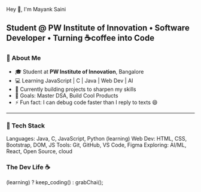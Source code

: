 Hey 👋, I'm Mayank Saini

Student @ PW Institute of Innovation • Software Developer • Turning ☕coffee into Code
---

### 🧠 About Me

- 🎓 Student at **PW Institute of Innovation**, Bangalore  
- 💻 Learning JavaScript | C | Java | Web Dev | AI  
- 🚀 Currently building projects to sharpen my skills  
- 🎯 Goals: Master DSA, Build Cool Products 
- ⚡ Fun fact: I can debug code faster than I reply to texts 😄

---

### 🔧 Tech Stack

Languages:     Java, C, JavaScript, Python (learning)
Web Dev:       HTML, CSS, Bootstrap, DOM, JS
Tools:         Git, GitHub, VS Code, Figma
Exploring:     AI/ML, React, Open Source, cloud


### The Dev Life ☕
(learning) ? keep_coding() : grabChai();


